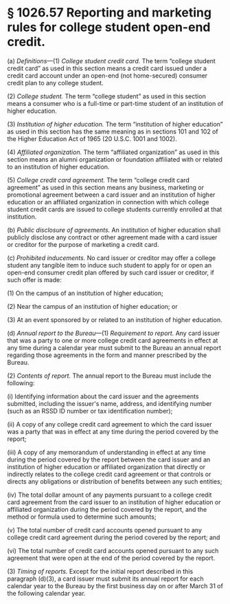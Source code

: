 # § 1026.57   Reporting and marketing rules for college student open-end credit.

(a) *Definitions*—(1) *College student credit card.* The term “college student credit card” as used in this section means a credit card issued under a credit card account under an open-end (not home-secured) consumer credit plan to any college student.


(2) *College student.* The term “college student” as used in this section means a consumer who is a full-time or part-time student of an institution of higher education.


(3) *Institution of higher education.* The term “institution of higher education” as used in this section has the same meaning as in sections 101 and 102 of the Higher Education Act of 1965 (20 U.S.C. 1001 and 1002).


(4) *Affiliated organization.* The term “affiliated organization” as used in this section means an alumni organization or foundation affiliated with or related to an institution of higher education.


(5) *College credit card agreement.* The term “college credit card agreement” as used in this section means any business, marketing or promotional agreement between a card issuer and an institution of higher education or an affiliated organization in connection with which college student credit cards are issued to college students currently enrolled at that institution.


(b) *Public disclosure of agreements.* An institution of higher education shall publicly disclose any contract or other agreement made with a card issuer or creditor for the purpose of marketing a credit card.


(c) *Prohibited inducements.* No card issuer or creditor may offer a college student any tangible item to induce such student to apply for or open an open-end consumer credit plan offered by such card issuer or creditor, if such offer is made:


(1) On the campus of an institution of higher education;


(2) Near the campus of an institution of higher education; or


(3) At an event sponsored by or related to an institution of higher education.


(d) *Annual report to the Bureau*—(1) *Requirement to report.* Any card issuer that was a party to one or more college credit card agreements in effect at any time during a calendar year must submit to the Bureau an annual report regarding those agreements in the form and manner prescribed by the Bureau.


(2) *Contents of report.* The annual report to the Bureau must include the following:


(i) Identifying information about the card issuer and the agreements submitted, including the issuer's name, address, and identifying number (such as an RSSD ID number or tax identification number);


(ii) A copy of any college credit card agreement to which the card issuer was a party that was in effect at any time during the period covered by the report;


(iii) A copy of any memorandum of understanding in effect at any time during the period covered by the report between the card issuer and an institution of higher education or affiliated organization that directly or indirectly relates to the college credit card agreement or that controls or directs any obligations or distribution of benefits between any such entities;


(iv) The total dollar amount of any payments pursuant to a college credit card agreement from the card issuer to an institution of higher education or affiliated organization during the period covered by the report, and the method or formula used to determine such amounts;


(v) The total number of credit card accounts opened pursuant to any college credit card agreement during the period covered by the report; and


(vi) The total number of credit card accounts opened pursuant to any such agreement that were open at the end of the period covered by the report.


(3) *Timing of reports.* Except for the initial report described in this paragraph (d)(3), a card issuer must submit its annual report for each calendar year to the Bureau by the first business day on or after March 31 of the following calendar year.




